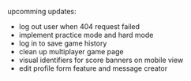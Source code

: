 upcomming updates:

- log out user when 404 request failed
- implement practice mode and hard mode
- log in to save game history
- clean up multiplayer game page
- visual identifiers for score banners on mobile view
- edit profile form feature and message creator
